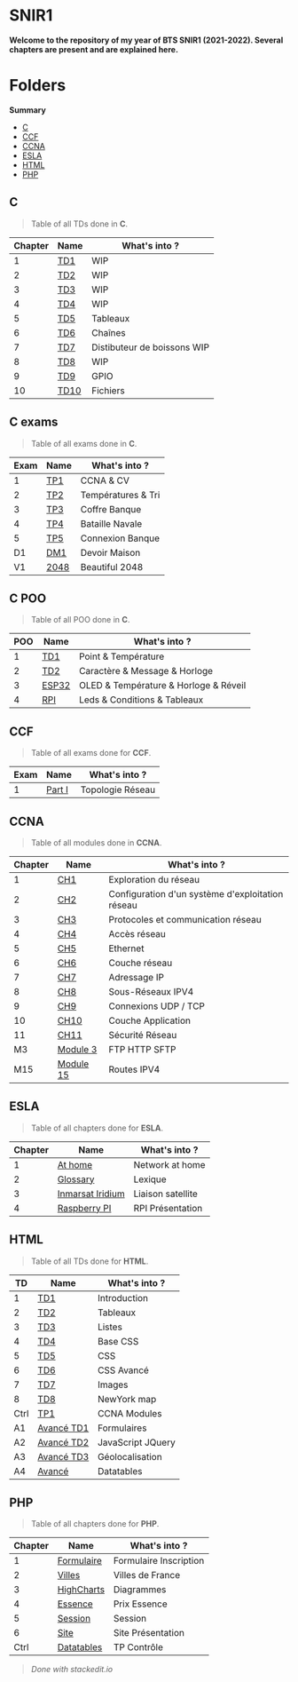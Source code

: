 # SNIR1
**Welcome to the repository of my year of BTS SNIR1 (2021-2022). Several chapters are present and are explained here.**

# Folders
**Summary**

- [C](#c)
- [CCF](#ccf)
- [CCNA](#ccna)
- [ESLA](#esla)
- [HTML](#html)
- [PHP](#php)

## C
> Table of all TDs done in **C**.

|Chapter|Name        |What's into ?       |
|-------|------------|--------------------|
|1|[TD1](https://github.com/ClementDaguenet/SNIR1/tree/main/C/TD1)|WIP|
|2|[TD2](https://github.com/ClementDaguenet/SNIR1/tree/main/C/TD2)|WIP|
|3|[TD3](https://github.com/ClementDaguenet/SNIR1/tree/main/C/TD3)|WIP|
|4|[TD4](https://github.com/ClementDaguenet/SNIR1/tree/main/C/TD4)|WIP|
|5|[TD5](https://github.com/ClementDaguenet/SNIR1/tree/main/C/TD5)|Tableaux|
|6|[TD6](https://github.com/ClementDaguenet/SNIR1/tree/main/C/TD6)|Chaînes|
|7|[TD7](https://github.com/ClementDaguenet/SNIR1/tree/main/C/TD7)|Distibuteur de boissons WIP|
|8|[TD8](https://github.com/ClementDaguenet/SNIR1/tree/main/C/TD8)|WIP|
|9|[TD9](https://github.com/ClementDaguenet/SNIR1/tree/main/C/TD9)|GPIO|
|10|[TD10](https://github.com/ClementDaguenet/SNIR1/tree/main/C/TD10)|Fichiers|

## C exams
> Table of all exams done in **C**.

|Exam|Name        |What's into ?       |
|-------|------------|--------------------|
|1|[TP1](https://github.com/ClementDaguenet/SNIR1/tree/main/C/Controles/TP1_Ctrl)|CCNA & CV|
|2|[TP2](https://github.com/ClementDaguenet/SNIR1/tree/main/C/Controles/TP2_Ctrl)|Températures & Tri|
|3|[TP3](https://github.com/ClementDaguenet/SNIR1/tree/main/C/Controles/TP3_Ctrl)|Coffre Banque|
|4|[TP4](https://github.com/ClementDaguenet/SNIR1/tree/main/C/Controles/TP4_Ctrl)|Bataille Navale|
|5|[TP5](https://github.com/ClementDaguenet/SNIR1/tree/main/C/Controles/TP5_Ctrl)|Connexion Banque|
|D1|[DM1](https://github.com/ClementDaguenet/SNIR1/tree/main/C/Controles/DM1)|Devoir Maison|
|V1|[2048](https://github.com/ClementDaguenet/SNIR1/tree/main/C/Devoir%20Vacances/2048)|Beautiful 2048|

## C POO
> Table of all POO done in **C**.

|POO|Name        |What's into ?       |
|-------|------------|--------------------|
|1|[TD1](https://github.com/ClementDaguenet/SNIR1/tree/main/C/POO/TD1)|Point & Température|
|2|[TD2](https://github.com/ClementDaguenet/SNIR1/tree/main/C/POO/TD2)|Caractère & Message & Horloge|
|3|[ESP32](https://github.com/ClementDaguenet/SNIR1/tree/main/C/POO/ESP32)|OLED & Température & Horloge & Réveil|
|4|[RPI](https://github.com/ClementDaguenet/SNIR1/tree/main/C/POO/Raspberry%20PI)|Leds & Conditions & Tableaux|

## CCF
> Table of all exams done for **CCF**.

|Exam|Name        |What's into ?       |
|-------|------------|--------------------|
|1|[Part I](https://github.com/ClementDaguenet/SNIR1/tree/main/CCF/Partie%20I)|Topologie Réseau|

## CCNA
> Table of all modules done in **CCNA**.

|Chapter|Name        |What's into ?       |
|-------|------------|--------------------|
|1|[CH1](https://github.com/ClementDaguenet/SNIR1/tree/main/CCNA/CCNA1/CH1)|Exploration du réseau|
|2|[CH2](https://github.com/ClementDaguenet/SNIR1/tree/main/CCNA/CCNA1/CH2)|Configuration d'un système d'exploitation réseau|
|3|[CH3](https://github.com/ClementDaguenet/SNIR1/tree/main/CCNA/CCNA1/CH3)|Protocoles et communication réseau|
|4|[CH4](https://github.com/ClementDaguenet/SNIR1/tree/main/CCNA/CCNA1/CH4)|Accès réseau|
|5|[CH5](https://github.com/ClementDaguenet/SNIR1/tree/main/CCNA/CCNA1/CH5)|Ethernet|
|6|[CH6](https://github.com/ClementDaguenet/SNIR1/tree/main/CCNA/CCNA1/CH6)|Couche réseau|
|7|[CH7](https://github.com/ClementDaguenet/SNIR1/tree/main/CCNA/CCNA1/CH7)|Adressage IP|
|8|[CH8](https://github.com/ClementDaguenet/SNIR1/tree/main/CCNA/CCNA1/CH8)|Sous-Réseaux IPV4|
|9|[CH9](https://github.com/ClementDaguenet/SNIR1/tree/main/CCNA/CCNA1/CH9)|Connexions UDP / TCP|
|10|[CH10](https://github.com/ClementDaguenet/SNIR1/tree/main/CCNA/CCNA1/CH10)|Couche Application|
|11|[CH11](https://github.com/ClementDaguenet/SNIR1/tree/main/CCNA/CCNA1/CH11)|Sécurité Réseau|
|M3|[Module 3](https://github.com/ClementDaguenet/SNIR1/tree/main/CCNA/CCNA2/Module%203)|FTP HTTP SFTP|
|M15|[Module 15](https://github.com/ClementDaguenet/SNIR1/tree/main/CCNA/CCNA2/Module%2015)|Routes IPV4|

## ESLA
> Table of all chapters done for **ESLA**.

|Chapter|Name        |What's into ?       |
|-------|------------|--------------------|
|1|[At home](https://github.com/ClementDaguenet/SNIR1/tree/main/ESLA/At%20home)|Network at home|
|2|[Glossary](https://github.com/ClementDaguenet/SNIR1/tree/main/ESLA/Glossary)|Lexique|
|3|[Inmarsat Iridium](https://github.com/ClementDaguenet/SNIR1/tree/main/ESLA/Inmarsat%20Iridium)|Liaison satellite|
|4|[Raspberry PI](https://github.com/ClementDaguenet/SNIR1/tree/main/ESLA/Raspberry%20PI)|RPI Présentation|

## HTML
> Table of all TDs done for **HTML**.

|TD|Name        |What's into ?       |
|-------|------------|--------------------|
|1|[TD1](https://github.com/ClementDaguenet/SNIR1/tree/main/HTML/TD1_Introduction/public_html/TD1_Introduction)|Introduction|
|2|[TD2](https://github.com/ClementDaguenet/SNIR1/tree/main/HTML/TD2_Tableaux/public_html/TD2_Les_Tableaux)|Tableaux|
|3|[TD3](https://github.com/ClementDaguenet/SNIR1/tree/main/HTML/TD3_Listes/public_html/TD3_Les_Listes)|Listes|
|4|[TD4](https://github.com/ClementDaguenet/SNIR1/tree/main/HTML/TD4_BaseCSS/public_html/TD4_Base_du_CSS)|Base CSS|
|5|[TD5](https://github.com/ClementDaguenet/SNIR1/tree/main/HTML/TD5_CSS/public_html/TD5_CSS)|CSS|
|6|[TD6](https://github.com/ClementDaguenet/SNIR1/tree/main/HTML/TD6_CSS_Avance/public_html/TD6_CSS_Avance)|CSS Avancé|
|7|[TD7](https://github.com/ClementDaguenet/SNIR1/tree/main/HTML/TD7_Images/public_html/TD7_Manipulation_d_images)|Images|
|8|[TD8](https://github.com/ClementDaguenet/SNIR/tree/main/HTML/TD8_NewYork/public_html)|NewYork map|
|Ctrl|[TP1](https://github.com/ClementDaguenet/SNIR1/tree/main/HTML/TP1_CTRL/public_html/TP1_Ctrl)|CCNA Modules|
|A1|[Avancé TD1](https://github.com/ClementDaguenet/SNIR1/tree/main/HTML/HTML_Avance/TD1_Formulaires)|Formulaires|
|A2|[Avancé TD2](https://github.com/ClementDaguenet/SNIR1/tree/main/HTML/HTML_Avance/TD2_JS_JQuery)|JavaScript JQuery|
|A3|[Avancé TD3](https://github.com/ClementDaguenet/SNIR1/tree/main/HTML/HTML_Avance/TD3_Geocodeosm)|Géolocalisation|
|A4|[Avancé](https://github.com/ClementDaguenet/SNIR1/tree/main/HTML/HTML_Avance/Datatables)|Datatables|

## PHP
> Table of all chapters done for **PHP**.

|Chapter|Name        |What's into ?       |
|-------|------------|--------------------|
|1|[Formulaire](https://github.com/ClementDaguenet/SNIR1/tree/main/PHP/FormulairePHP)|Formulaire Inscription|
|2|[Villes](https://github.com/ClementDaguenet/SNIR1/tree/main/PHP/France2015)|Villes de France|
|3|[HighCharts](https://github.com/ClementDaguenet/SNIR1/tree/main/PHP/HighCharts)|Diagrammes|
|4|[Essence](https://github.com/ClementDaguenet/SNIR1/tree/main/PHP/PrixEssence)|Prix Essence|
|5|[Session](https://github.com/ClementDaguenet/SNIR1/tree/main/PHP/Session)|Session|
|6|[Site](https://github.com/ClementDaguenet/SNIR1/tree/main/PHP/Site)|Site Présentation|
|Ctrl|[Datatables](https://github.com/ClementDaguenet/SNIR1/tree/main/PHP/TP_Datatables)|TP Contrôle|

>*Done with stackedit.io*
